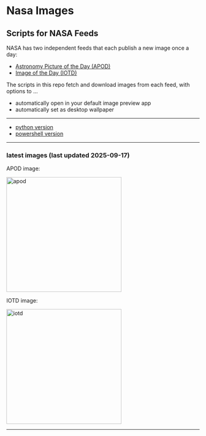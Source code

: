 # Nasa Images

## Scripts for NASA Feeds

NASA has two independent feeds that each publish a new image once a day:

- [Astronomy Picture of the Day (APOD)](https://apod.nasa.gov/apod/)
- [Image of the Day (IOTD)](https://www.nasa.gov/image-of-the-day/)

The scripts in this repo fetch and download images from each feed, with options to ...

- automatically open in your default image preview app
- automatically set as desktop wallpaper

---

- [python version](./python/README.md)
- [powershell version](./powershell/README.md)

---

### latest images (last updated 2025-09-17)

APOD image:

<a href="https://apod.nasa.gov/apod/image/2509/SagNebs_DeWinter_4550.jpg"><img alt="apod" src="https://apod.nasa.gov/apod/image/2509/SagNebs_DeWinter_4550.jpg" height="300" /></a>

IOTD image:

<a href="https://www.nasa.gov/image-detail/54735875999-125f41fdb7-o/"><img alt="iotd" src="https://www.nasa.gov/wp-content/uploads/2025/09/54735875999-125f41fdb7-o.jpg" height="300" /></a>

---

